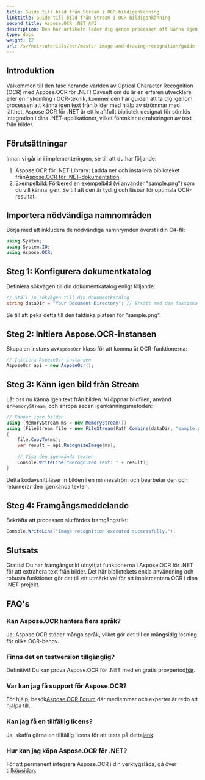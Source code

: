 ```yaml
---
title: Guide till bild från Stream i OCR-bildigenkänning
linktitle: Guide till bild från Stream i OCR-bildigenkänning
second_title: Aspose.OCR .NET API
description: Den här artikeln leder dig genom processen att känna igen text från bilder med hjälp av strömmar, vilket säkerställer sömlös integrering i dina .NET-applikationer. Perfekt för utvecklare på alla nivåer.
type: docs
weight: 12
url: /sv/net/tutorials/ocr/master-image-and-drawing-recognition/guide-to-image-from-stream/
---
```

## Introduktion

Välkommen till den fascinerande världen av Optical Character Recognition (OCR) med Aspose.OCR för .NET! Oavsett om du är en erfaren utvecklare eller en nykomling i OCR-teknik, kommer den här guiden att ta dig igenom processen att känna igen text från bilder med hjälp av strömmar med lätthet. Aspose.OCR för .NET är ett kraftfullt bibliotek designat för sömlös integration i dina .NET-applikationer, vilket förenklar extraheringen av text från bilder.

## Förutsättningar

Innan vi går in i implementeringen, se till att du har följande:

1.  Aspose.OCR för .NET Library: Ladda ner och installera biblioteket från[Aspose.OCR för .NET-dokumentation](https://reference.aspose.com/ocr/net/).
2. Exempelbild: Förbered en exempelbild (vi använder "sample.png") som du vill känna igen. Se till att den är tydlig och läsbar för optimala OCR-resultat.

## Importera nödvändiga namnområden

Börja med att inkludera de nödvändiga namnrymden överst i din C#-fil:

```csharp
using System;
using System.IO;
using Aspose.OCR;
```

## Steg 1: Konfigurera dokumentkatalog

Definiera sökvägen till din dokumentkatalog enligt följande:

```csharp
// Ställ in sökvägen till din dokumentkatalog
string dataDir = "Your Document Directory"; // Ersätt med den faktiska sökvägen
```

Se till att peka detta till den faktiska platsen för "sample.png".

## Steg 2: Initiera Aspose.OCR-instansen

 Skapa en instans av`AsposeOcr` klass för att komma åt OCR-funktionerna:

```csharp
// Initiera AsposeOcr-instansen
AsposeOcr api = new AsposeOcr();
```

## Steg 3: Känn igen bild från Stream

 Låt oss nu känna igen text från bilden. Vi öppnar bildfilen, använd en`MemoryStream`, och anropa sedan igenkänningsmetoden:

```csharp
// Känner igen bilden
using (MemoryStream ms = new MemoryStream())
using (FileStream file = new FileStream(Path.Combine(dataDir, "sample.png"), FileMode.Open, FileAccess.Read))
{
    file.CopyTo(ms);
    var result = api.RecognizeImage(ms);
    
    // Visa den igenkända texten
    Console.WriteLine("Recognized Text: " + result);
}
```

Detta kodavsnitt läser in bilden i en minnesström och bearbetar den och returnerar den igenkända texten.

## Steg 4: Framgångsmeddelande

Bekräfta att processen slutfördes framgångsrikt:

```csharp
Console.WriteLine("Image recognition executed successfully.");
```

## Slutsats

Grattis! Du har framgångsrikt utnyttjat funktionerna i Aspose.OCR för .NET för att extrahera text från bilder. Det här bibliotekets enkla användning och robusta funktioner gör det till ett utmärkt val för att implementera OCR i dina .NET-projekt.

## FAQ's

### Kan Aspose.OCR hantera flera språk?

Ja, Aspose.OCR stöder många språk, vilket gör det till en mångsidig lösning för olika OCR-behov.

### Finns det en testversion tillgänglig?

 Definitivt! Du kan prova Aspose.OCR för .NET med en gratis provperiod[här](https://releases.aspose.com/).

### Var kan jag få support för Aspose.OCR?

 För hjälp, besök[Aspose.OCR Forum](https://forum.aspose.com/c/ocr/16) där medlemmar och experter är redo att hjälpa till.

### Kan jag få en tillfällig licens?

 Ja, skaffa gärna en tillfällig licens för att testa på detta[länk](https://purchase.conholdate.com/temporary-license/).

### Hur kan jag köpa Aspose.OCR för .NET?

 För att permanent integrera Aspose.OCR i din verktygslåda, gå över till[köpsidan](https://purchase.conholdate.com/buy).